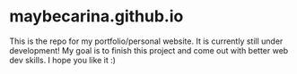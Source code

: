# maybecarina.github.io
This is the repo for my portfolio/personal website. It is currently still under development! My goal is to finish this project and come out with better web dev skills. I hope you like it :)
